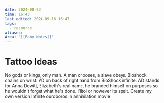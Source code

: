 ```yaml
---
date: 2024-08-23
time: 16:43
last_edited: 2024-09-16 16:47
tags:
  - resource
aliases: 
Area: "[[Baby Notes]]"
---
```

# Tattoo Ideas
No gods or kings, only man.
A man chooses, a slave obeys.
Bioshock chains on wrist.
AD on back of right hand from BioShock infinite. AD stands for Anna Dewitt, Elizabeth's real name, he branded himself on purposes so he wouldn't forget what he's done.
i'iltoi or however its spelt. Create my own version
Infinite ouroboros in annihilation movie
